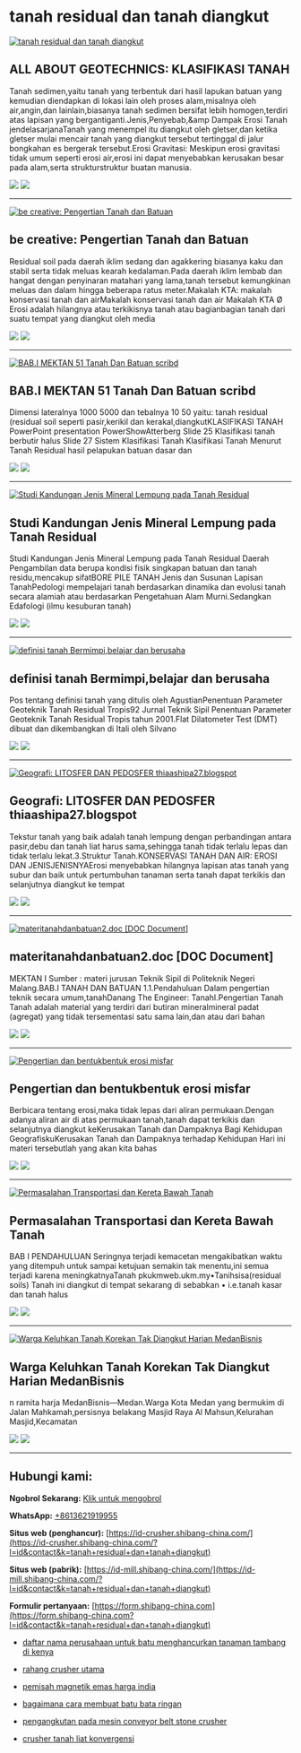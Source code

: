 # tanah residual dan tanah diangkut

<a href="https://swt.shibang-china.com/?l=id&img&k=tanah+residual+dan+tanah+diangkut" target="_blank">![tanah residual dan tanah diangkut](http://static.shibang-china.com/all-800x300/318.jpg)</a>

## ALL ABOUT GEOTECHNICS: KLASIFIKASI TANAH
Tanah sedimen,yaitu tanah yang terbentuk dari hasil lapukan batuan yang kemudian diendapkan di lokasi lain oleh proses alam,misalnya oleh air,angin,dan lainlain,biasanya tanah sedimen bersifat lebih homogen,terdiri atas lapisan yang bergantiganti.Jenis,Penyebab,&amp Dampak Erosi Tanah jendelasarjanaTanah yang menempel itu diangkut oleh gletser,dan ketika gletser mulai mencair tanah yang diangkut tersebut tertinggal di jalur bongkahan es bergerak tersebut.Erosi Gravitasi: Meskipun erosi gravitasi tidak umum seperti erosi air,erosi ini dapat menyebabkan kerusakan besar pada alam,serta strukturstruktur buatan manusia.


<a href="https://whatsapp.shibangsoft.com/WhatsApp.php" target="_blank" title="WhatsApp">![](http://static.shibang-china.com/icon/whatsapp.png)</a> <a href="https://swt.shibang-china.com/?l=id&icon&k=tanah+residual+dan+tanah+diangkut" target="_blank">![](http://static.shibang-china.com/icon/chat-id.png)</a>

---

<a href="https://swt.shibang-china.com/?l=id&img&k=tanah+residual+dan+tanah+diangkut" target="_blank">![be creative: Pengertian Tanah dan Batuan](http://static.shibang-china.com/all-800x300/1358.jpg)</a>

## be creative: Pengertian Tanah dan Batuan
Residual soil pada daerah iklim sedang dan agakkering biasanya kaku dan stabil serta tidak meluas kearah kedalaman.Pada daerah iklim lembab dan hangat dengan penyinaran matahari yang lama,tanah tersebut kemungkinan meluas dan dalam hingga beberapa ratus meter.Makalah KTA: makalah konservasi tanah dan airMakalah konservasi tanah dan air Makalah KTA Ø Erosi adalah hilangnya atau terkikisnya tanah atau bagianbagian tanah dari suatu tempat yang diangkut oleh media


<a href="https://whatsapp.shibangsoft.com/WhatsApp.php" target="_blank" title="WhatsApp">![](http://static.shibang-china.com/icon/whatsapp.png)</a> <a href="https://swt.shibang-china.com/?l=id&icon&k=tanah+residual+dan+tanah+diangkut" target="_blank">![](http://static.shibang-china.com/icon/chat-id.png)</a>

---

<a href="https://swt.shibang-china.com/?l=id&img&k=tanah+residual+dan+tanah+diangkut" target="_blank">![BAB.I MEKTAN 51 Tanah Dan Batuan scribd](http://static.shibang-china.com/all-800x300/642.jpg)</a>

## BAB.I MEKTAN 51 Tanah Dan Batuan scribd
Dimensi lateralnya 1000 5000 dan tebalnya 10 50 yaitu: tanah residual (residual soil seperti pasir,kerikil dan kerakal,diangkutKLASIFIKASI TANAH PowerPoint presentation PowerShowAtterberg Slide 25 Klasifikasi tanah berbutir halus Slide 27 Sistem Klasifikasi Tanah Klasifikasi Tanah Menurut Tanah Residual hasil pelapukan batuan dasar dan


<a href="https://whatsapp.shibangsoft.com/WhatsApp.php" target="_blank" title="WhatsApp">![](http://static.shibang-china.com/icon/whatsapp.png)</a> <a href="https://swt.shibang-china.com/?l=id&icon&k=tanah+residual+dan+tanah+diangkut" target="_blank">![](http://static.shibang-china.com/icon/chat-id.png)</a>

---

<a href="https://swt.shibang-china.com/?l=id&img&k=tanah+residual+dan+tanah+diangkut" target="_blank">![Studi Kandungan Jenis Mineral Lempung pada Tanah Residual](http://static.shibang-china.com/all-800x300/58.jpg)</a>

## Studi Kandungan Jenis Mineral Lempung pada Tanah Residual
Studi Kandungan Jenis Mineral Lempung pada Tanah Residual Daerah Pengambilan data berupa kondisi fisik singkapan batuan dan tanah residu,mencakup sifatBORE PILE TANAH Jenis dan Susunan Lapisan TanahPedologi mempelajari tanah berdasarkan dinamika dan evolusi tanah secara alamiah atau berdasarkan Pengetahuan Alam Murni.Sedangkan Edafologi (ilmu kesuburan tanah)


<a href="https://whatsapp.shibangsoft.com/WhatsApp.php" target="_blank" title="WhatsApp">![](http://static.shibang-china.com/icon/whatsapp.png)</a> <a href="https://swt.shibang-china.com/?l=id&icon&k=tanah+residual+dan+tanah+diangkut" target="_blank">![](http://static.shibang-china.com/icon/chat-id.png)</a>

---

<a href="https://swt.shibang-china.com/?l=id&img&k=tanah+residual+dan+tanah+diangkut" target="_blank">![definisi tanah Bermimpi,belajar dan berusaha](http://static.shibang-china.com/all-800x300/1103.jpg)</a>

## definisi tanah Bermimpi,belajar dan berusaha
Pos tentang definisi tanah yang ditulis oleh AgustianPenentuan Parameter Geoteknik Tanah Residual Tropis92 Jurnal Teknik Sipil Penentuan Parameter Geoteknik Tanah Residual Tropis tahun 2001.Flat Dilatometer Test (DMT) dibuat dan dikembangkan di Itali oleh Silvano


<a href="https://whatsapp.shibangsoft.com/WhatsApp.php" target="_blank" title="WhatsApp">![](http://static.shibang-china.com/icon/whatsapp.png)</a> <a href="https://swt.shibang-china.com/?l=id&icon&k=tanah+residual+dan+tanah+diangkut" target="_blank">![](http://static.shibang-china.com/icon/chat-id.png)</a>

---

<a href="https://swt.shibang-china.com/?l=id&img&k=tanah+residual+dan+tanah+diangkut" target="_blank">![Geografi: LITOSFER DAN PEDOSFER thiaashipa27.blogspot](http://static.shibang-china.com/all-800x300/780.jpg)</a>

## Geografi: LITOSFER DAN PEDOSFER thiaashipa27.blogspot
Tekstur tanah yang baik adalah tanah lempung dengan perbandingan antara pasir,debu dan tanah liat harus sama,sehingga tanah tidak terlalu lepas dan tidak terlalu lekat.3.Struktur Tanah.KONSERVASI TANAH DAN AIR: EROSI DAN JENISJENISNYAErosi menyebabkan hilangnya lapisan atas tanah yang subur dan baik untuk pertumbuhan tanaman serta tanah dapat terkikis dan selanjutnya diangkut ke tempat


<a href="https://whatsapp.shibangsoft.com/WhatsApp.php" target="_blank" title="WhatsApp">![](http://static.shibang-china.com/icon/whatsapp.png)</a> <a href="https://swt.shibang-china.com/?l=id&icon&k=tanah+residual+dan+tanah+diangkut" target="_blank">![](http://static.shibang-china.com/icon/chat-id.png)</a>

---

<a href="https://swt.shibang-china.com/?l=id&img&k=tanah+residual+dan+tanah+diangkut" target="_blank">![materitanahdanbatuan2.doc [DOC Document]](http://static.shibang-china.com/all-800x300/1256.jpg)</a>

## materitanahdanbatuan2.doc [DOC Document]
MEKTAN I Sumber : materi jurusan Teknik Sipil di Politeknik Negeri Malang.BAB.I TANAH DAN BATUAN 1.1.Pendahuluan Dalam pengertian teknik secara umum,tanahDanang The Engineer: TanahI.Pengertian Tanah Tanah adalah material yang terdiri dari butiran mineralmineral padat (agregat) yang tidak tersementasi satu sama lain,dan atau dari bahan


<a href="https://whatsapp.shibangsoft.com/WhatsApp.php" target="_blank" title="WhatsApp">![](http://static.shibang-china.com/icon/whatsapp.png)</a> <a href="https://swt.shibang-china.com/?l=id&icon&k=tanah+residual+dan+tanah+diangkut" target="_blank">![](http://static.shibang-china.com/icon/chat-id.png)</a>

---

<a href="https://swt.shibang-china.com/?l=id&img&k=tanah+residual+dan+tanah+diangkut" target="_blank">![Pengertian dan bentukbentuk erosi misfar](http://static.shibang-china.com/all-800x300/981.jpg)</a>

## Pengertian dan bentukbentuk erosi misfar
Berbicara tentang erosi,maka tidak lepas dari aliran permukaan.Dengan adanya aliran air di atas permukaan tanah,tanah dapat terkikis dan selanjutnya diangkut keKerusakan Tanah dan Dampaknya Bagi Kehidupan GeografiskuKerusakan Tanah dan Dampaknya terhadap Kehidupan Hari ini materi tersebutlah yang akan kita bahas


<a href="https://whatsapp.shibangsoft.com/WhatsApp.php" target="_blank" title="WhatsApp">![](http://static.shibang-china.com/icon/whatsapp.png)</a> <a href="https://swt.shibang-china.com/?l=id&icon&k=tanah+residual+dan+tanah+diangkut" target="_blank">![](http://static.shibang-china.com/icon/chat-id.png)</a>

---

<a href="https://swt.shibang-china.com/?l=id&img&k=tanah+residual+dan+tanah+diangkut" target="_blank">![Permasalahan Transportasi dan Kereta Bawah Tanah](http://static.shibang-china.com/all-800x300/999.jpg)</a>

## Permasalahan Transportasi dan Kereta Bawah Tanah
BAB I PENDAHULUAN Seringnya terjadi kemacetan mengakibatkan waktu yang ditempuh untuk sampai ketujuan semakin tak menentu,ini semua terjadi karena meningkatnyaTanah pkukmweb.ukm.my•Tanihsisa(residual soils) Tanah ini diangkut di tempat sekarang di sebabkan • i.e.tanah kasar dan tanah halus


<a href="https://whatsapp.shibangsoft.com/WhatsApp.php" target="_blank" title="WhatsApp">![](http://static.shibang-china.com/icon/whatsapp.png)</a> <a href="https://swt.shibang-china.com/?l=id&icon&k=tanah+residual+dan+tanah+diangkut" target="_blank">![](http://static.shibang-china.com/icon/chat-id.png)</a>

---

<a href="https://swt.shibang-china.com/?l=id&img&k=tanah+residual+dan+tanah+diangkut" target="_blank">![Warga Keluhkan Tanah Korekan Tak Diangkut Harian MedanBisnis](http://static.shibang-china.com/all-800x300/1325.jpg)</a>

## Warga Keluhkan Tanah Korekan Tak Diangkut Harian MedanBisnis
n ramita harja MedanBisnis—Medan.Warga Kota Medan yang bermukim di Jalan Mahkamah,persisnya belakang Masjid Raya Al Mahsun,Kelurahan Masjid,Kecamatan

<a href="https://whatsapp.shibangsoft.com/WhatsApp.php" target="_blank" title="WhatsApp">![](http://static.shibang-china.com/icon/whatsapp.png)</a> <a href="https://swt.shibang-china.com/?l=id&icon&k=tanah+residual+dan+tanah+diangkut" target="_blank">![](http://static.shibang-china.com/icon/chat-id.png)</a>

---
## Hubungi kami:

**Ngobrol Sekarang:** [Klik untuk mengobrol](https://swt.shibang-china.com?l=id&contact&k=tanah+residual+dan+tanah+diangkut)

**WhatsApp:**  [+8613621919955](https://whatsapp.shibangsoft.com/WhatsApp.php)

**Situs web (penghancur):** [https://id-crusher.shibang-china.com/](https://id-crusher.shibang-china.com/?l=id&contact&k=tanah+residual+dan+tanah+diangkut)

**Situs web (pabrik):** [https://id-mill.shibang-china.com/](https://id-mill.shibang-china.com/?l=id&contact&k=tanah+residual+dan+tanah+diangkut)

**Formulir pertanyaan:** [https://form.shibang-china.com](https://form.shibang-china.com?l=id&contact&k=tanah+residual+dan+tanah+diangkut)

* [daftar nama perusahaan untuk batu menghancurkan tanaman tambang di kenya](../42/daftar%20nama%20perusahaan%20untuk%20batu%20menghancurkan%20tanaman%20tambang%20di%20kenya.md)

* [rahang crusher utama](../49/rahang%20crusher%20utama.md)

* [pemisah magnetik emas harga india](../47/pemisah%20magnetik%20emas%20harga%20india.md)

* [bagaimana cara membuat batu bata ringan](../46/bagaimana%20cara%20membuat%20batu%20bata%20ringan.md)

* [pengangkutan pada mesin conveyor belt stone crusher](../49/pengangkutan%20pada%20mesin%20conveyor%20belt%20stone%20crusher.md)

* [crusher tanah liat konvergensi](../49/crusher%20tanah%20liat%20konvergensi.md)